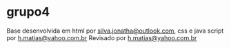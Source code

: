 # grupo4
Base desenvolvida em html por silva.jonatha@outlook.com, css e java script por h.matias@yahoo.com.br
Revisado por h.matias@yahoo.com.br
